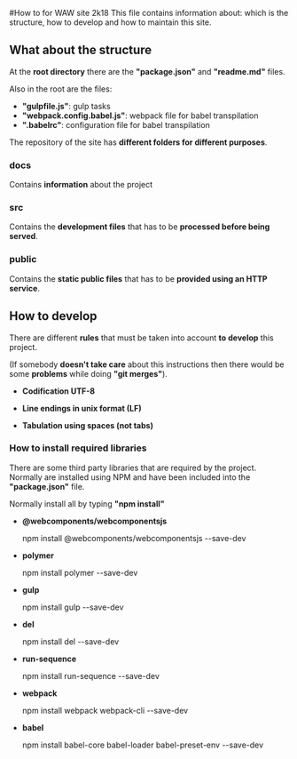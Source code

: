 #How to for WAW site 2k18
This file contains information about: which is the structure, how to develop and how to maintain this site.

## What about the structure
At the **root directory** there are the **"package.json"** and **"readme.md"** files.

Also in the root are the files:
 * **"gulpfile.js"**: gulp tasks 
 * **"webpack.config.babel.js"**: webpack file for babel transpilation
 * **".babelrc"**: configuration file for babel transpilation
 
The repository of the site has **different folders for different purposes**.

### docs
Contains **information** about the project

### src
Contains the **development files** that has to be **processed before being served**.

### public
Contains the **static public files** that has to be **provided using an HTTP service**. 


## How to develop
There are different **rules** that must be taken into account **to develop** this project.

(If somebody **doesn't take care** about this instructions then there would be some **problems** while doing **"git merges"**).

  - **Codification UTF-8**

  - **Line endings in unix format (LF)**

  - **Tabulation using spaces (not tabs)** 

  
### How to install required libraries
There are some third party libraries that are required by the project. Normally are installed using NPM and have been included into 
the **"package.json"** file.

Normally install all by typing **"npm install"**

  - **@webcomponents/webcomponentsjs**
  
    npm install @webcomponents/webcomponentsjs --save-dev
  
  - **polymer**
  
    npm install polymer --save-dev
  
  - **gulp**
  
    npm install gulp --save-dev  
  
  - **del**
  
    npm install del --save-dev
    
  - **run-sequence**
  
    npm install run-sequence --save-dev
    
  - **webpack**
  
    npm install webpack webpack-cli --save-dev

  - **babel**
  
    npm install babel-core babel-loader babel-preset-env --save-dev
